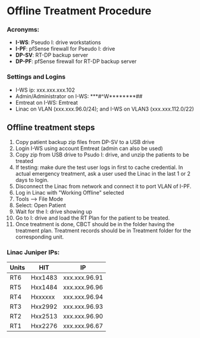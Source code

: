 # Offline Treatment Procedure

### Acronyms: 
* **I-WS**: Pseudo I: drive workstations
* **I-PF**: pfSense firewall for Pseudo I: drive
* **DP-SV**: RT-DP backup server
* **DP-PF**: pfSense firewall for RT-DP backup server
  
### Settings and Logins
* I-WS ip: xxx.xxx.xxx.102
* Admin/Administrator on I-WS: \*\*\*\#\^W\*\*\*\*\*\*\*\*\#\#
* Emtreat on I-WS: Emtreat
* Linac on VLAN (xxx.xxx.96.0/24); and I-WS on VLAN3 (xxx.xxx.112.0/22)

## Offline treatment steps
1. Copy patient backup zip files from DP-SV to a USB drive
2. Login I-WS using account Emtreat (admin can also be used)
5. Copy zip from USB drive to Psudo I: drive, and unzip the patients to be treated
3. If testing: make dure the test user logs in first to cache credential. In actual emergency treatment, ask a user used the Linac in the last 1 or 2 days to login.
6. Disconnect the Linac from network and connect it to port VLAN of I-PF.
7. Log in Linac with "Working Offline" selected
8. Tools --> File Mode
9. Select: Open Patient
10. Wait for the I: drive showing up
11. Go to I: drive and load the RT Plan for the patient to be treated.
12. Once treatment is done, CBCT should be in the folder having the treatment plan. Treatment records should be in Treatment folder for the corresponding unit.
    

### Linac Juniper IPs:

| Units | HIT | IP |
| --- | --- | ---|
| RT6 | Hxx1483 | xxx.xxx.96.91 |
| RT5 | Hxx1484 | xxx.xxx.96.96 |
| RT4 | Hxxxxxx | xxx.xxx.96.94 |
| RT3 | Hxx2992 | xxx.xxx.96.93 |
| RT2 | Hxx2513 | xxx.xxx.96.90 |
| RT1 | Hxx2276 | xxx.xxx.96.67 |
